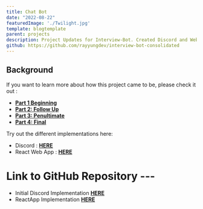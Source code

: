 ```yaml
---
title: Chat Bot
date: "2022-08-22"
featuredImage: './Twilight.jpg'
template: blogtemplate
parent: projects
description: Project Updates for Interview-Bot. Created Discord and Web-App Implementation 
github: https://github.com/rayyungdev/interview-bot-consolidated
---
```


## **Background**
If you want to learn more about how this project came to be, please check it out : 
  - [**Part 1 Beginning**](/blogs/bot-builder/)
  - [**Part 2: Follow Up**](/blogs/bot-build-followup/)
  - [**Part 3: Penultimate**](/blogs/bot-build-penultimate/)
  - [**Part 4: Final**](/blogs/bot-build-final/)

Try out the different implementations here: 
 - Discord : [**HERE**](https://discord.gg/U6pdQSUrYX)
 - React Web App : [**HERE**](/interview-bot-react)

# Link to GitHub Repository --- 
  - Initial Discord Implementation [**HERE**](https://github.com/rayyungdev/interview-bot)
  - ReactApp Implementation [**HERE**](https://github.com/rayyungdev/interview-bot-react)